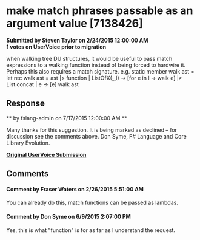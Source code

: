 # make match phrases passable as an argument value [7138426] #

**Submitted by Steven Taylor on 2/24/2015 12:00:00 AM**  
**1 votes on UserVoice prior to migration**  

when walking tree DU structures, it would be useful to pass match expressions to a walking function instead of being forced to hardwire it. Perhaps this also requires a match signature.
e.g.
static member walk ast =
let rec walk ast = ast |> function | ListOfX(_,l) -> [for e in l -> walk e] |> List.concat | e -> [e]
walk ast



## Response ##
** by fslang-admin on 7/17/2015 12:00:00 AM **

Many thanks for this suggestion. It is being marked as declined – for discussion see the comments above.
Don Syme, F# Language and Core Library Evolution.


**[Original UserVoice Submission](https://fslang.uservoice.com/forums/245727-f-language/suggestions/7138426)**


## Comments ##


#### Comment by Fraser Waters on 2/26/2015 5:51:00 AM ####
You can already do this, match functions can be passed as lambdas.


#### Comment by Don Syme on 6/9/2015 2:07:00 PM ####
Yes, this is what "function" is for as far as I understand the request.

